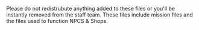 

Please do not redistrubute anything added to these files or you'll be instantly removed from the staff team.
These files include mission files and the files used to function NPCS & Shops.

